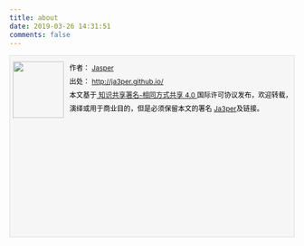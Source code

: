 ```yaml
---
title: about
date: 2019-03-26 14:31:51
comments: false
---
```

<div style="font-size:12px;border-bottom: #ddd 1px solid; BORDER-LEFT: #ddd 1px solid; BACKGROUND: #f6f6f6; HEIGHT: 320px; BORDER-TOP: #ddd 1px solid; BORDER-RIGHT: #ddd 1px solid">
<div style="MARGIN-TOP: 10px; FLOAT: left; MARGIN-LEFT: 5px; MARGIN-RIGHT: 10px">
<IMG alt="" src="https://avatars2.githubusercontent.com/u/7664221?s=460&v=4" width=90 height=100>
</div>
<div style="LINE-HEIGHT: 200%; MARGIN-TOP: 10px; COLOR: #000000">
作者： 
<a href="http://ja3per.github.io/">Jasper</a> <br/>出处： 
<a href="http://ja3per.github.io/">http://ja3per.github.io/</a>
<br/>本文基于<a target="_blank" title="Creative Commons Attribution-ShareAlike 4.0 International (CC BY-SA 4.0)" href="http://creativecommons.org/licenses/by-sa/4.0/"> 知识共享署名-相同方式共享 4.0 </a>
国际许可协议发布，欢迎转载，演绎或用于商业目的，但是必须保留本文的署名 
<a href="http://ja3per.github.io/">Ja3per</a>及链接。
</div>
</div>